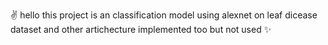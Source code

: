 ✌ hello this project is an classification model using alexnet on leaf dicease dataset and other artichecture implemented too but not used ✨
